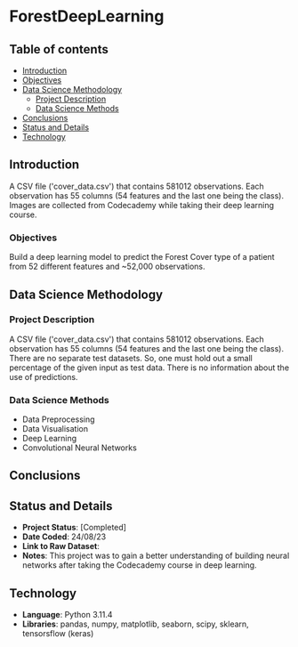 # ForestDeepLearning
## Table of contents

- [Introduction](#introduction)
- [Objectives](#objectives)
- [Data Science Methodology](#data-science-methodology)
    - [Project Description](#project-description)
    - [Data Science Methods](#data-science-methods)
- [Conclusions](#conclusions)
- [Status and Details](#status-and-details)
- [Technology](#technology)

## Introduction
A CSV file ('cover_data.csv') that contains 581012 observations. Each observation has 55 columns (54 features and the last one being the class).
Images are collected from Codecademy while taking their deep learning course.

### Objectives
Build a deep learning model to predict the Forest Cover type of a patient from 52 different features and ~52,000 observations.

## Data Science Methodology

### Project Description
A CSV file ('cover_data.csv') that contains 581012 observations. Each observation has 55 columns (54 features and the last one being the class).
There are no separate test datasets. So, one must hold out a small percentage of the given input as test data.
There is no information about the use of predictions. 

### Data Science Methods
- Data Preprocessing
- Data Visualisation
- Deep Learning
- Convolutional Neural Networks
  
## Conclusions

## Status and Details
- **Project Status**: [Completed]
- **Date Coded**: 24/08/23
- **Link to Raw Dataset**: 
- **Notes**: This project was to gain a better understanding of building neural networks after taking the Codecademy course in deep learning.

## Technology
- **Language**: Python 3.11.4
- **Libraries**: pandas, numpy, matplotlib, seaborn, scipy, sklearn, tensorsflow (keras)
